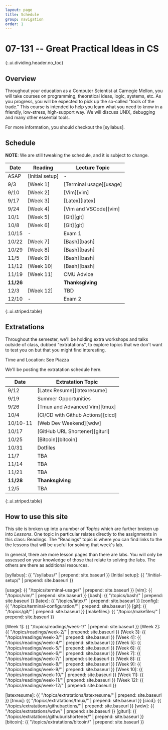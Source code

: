 ```yaml
---
layout: page
title: Schedule
group: navigation
order: 1
---
```


# 07-131 -- Great Practical Ideas in CS
{:.ui.dividing.header.no_toc}

## Overview

Throughout your education as a Computer Scientist at Carnegie Mellon, you will
take courses on programming, theoretical ideas, logic, systems, etc. As you
progress, you will be expected to pick up the so-called "tools of the trade."
This course is intended to help you learn what you need to know in a friendly,
low-stress, high-support way. We will discuss UNIX, debugging and many
other essential tools.

For more information, you should checkout the [syllabus].


## Schedule

**NOTE**: We are still tweaking the schedule, and it is subject to change.

| Date      | Reading         | Lecture Topic           |
| ----      | -------         | -------------           |
| ASAP      | [Initial setup] | -                       |
| 9/3       | [Week 1]        | [Terminal usage][usage] |
| 9/10      | [Week 2]        | [Vim][vim]              |
| 9/17      | [Week 3]        | [Latex][latex]          |
| 9/24      | [Week 4]        | [Vim and VSCode][vim]   |
| 10/1      | [Week 5]        | [Git][git]              |
| 10/8      | [Week 6]        | [Git][git]              |
| 10/15     | -               | Exam 1                  |
| 10/22     | [Week 7]        | [Bash][bash]            |
| 10/29     | [Week 8]        | [Bash][bash]            |
| 11/5      | [Week 9]        | [Bash][bash]            |
| 11/12     | [Week 10]       | [Bash][bash]            |
| 11/19     | [Week 11]       | CMU Advice              |
| __11/26__ |                 | __Thanksgiving__        |
| 12/3      | [Week 12]       | TBD                     |
| 12/10     | -               | Exam 2                  |
{:.ui.striped.table}

## Extratations

Throughout the semester, we'll be holding extra workshops and talks outside of
class, dubbed "extratations", to explore topics that we don't want to test you
on but that you might find interesting.

Time and Location: See Piazza

We'll be posting the extratation schedule here.

| Date         | Extratation Topic                     |
| ----         | -----                                 |
| 9/12         | [Latex Resume][latexresume]           |
| 9/19         | Summer Opportunities                  |
| 9/26         | [Tmux and Advanced Vim][tmux]         |
| 10/4         | [CI/CD with Github Actions][cicd]     |
| 10/10-11     | [Web Dev Weekend][wdw]                |
| 10/17        | [GitHub URL Shortener][giturl]        |
| 10/25        | [Bitcoin][bitcoin]                    |
| 10/31        | Dotfiles                              |
| 11/7         | TBA                                   |
| 11/14        | TBA                                   |
| 11/21        | TBA                                   |
| __11/28__    | __Thanksgiving__                      |
| 12/5         | TBA                                   |
{:.ui.striped.table}


## How to use this site

This site is broken up into a number of _Topics_ which are further broken up
into _Lessons_. One topic in particular relates directly to the assignments in
this class: Readings. The "Readings" topic is where you can find links to
the the lessons that will be useful for solving that week's lab.

In general, there are more lesson pages than there are labs. You will only be
assessed on your knowledge of those that relate to solving the labs. The others
are there as additional resources.



[syllabus]: {{ "/syllabus/" | prepend: site.baseurl }}
[Initial setup]: {{ "/initial-setup/" | prepend: site.baseurl }}

[usage]:     {{ "/topics/terminal-usage/"         | prepend: site.baseurl }}
[vim]:       {{ "/topics/vim/"                    | prepend: site.baseurl }}
[bash]:      {{ "/topics/bash/"                   | prepend: site.baseurl }}
[latex]:     {{ "/topics/latex/"                  | prepend: site.baseurl }}
[config]:    {{ "/topics/terminal-configuration/" | prepend: site.baseurl }}
[git]:       {{ "/topics/git/"                    | prepend: site.baseurl }}
[makefiles]: {{ "/topics/makefiles/"              | prepend: site.baseurl }}

[Week 1]:  {{ "/topics/readings/week-1/"  | prepend: site.baseurl }}
[Week 2]:  {{ "/topics/readings/week-2/"  | prepend: site.baseurl }}
[Week 3]:  {{ "/topics/readings/week-3/"  | prepend: site.baseurl }}
[Week 4]:  {{ "/topics/readings/week-4/"  | prepend: site.baseurl }}
[Week 5]:  {{ "/topics/readings/week-5/"  | prepend: site.baseurl }}
[Week 6]:  {{ "/topics/readings/week-6/"  | prepend: site.baseurl }}
[Week 7]:  {{ "/topics/readings/week-7/"  | prepend: site.baseurl }}
[Week 8]:  {{ "/topics/readings/week-8/"  | prepend: site.baseurl }}
[Week 9]:  {{ "/topics/readings/week-9/"  | prepend: site.baseurl }}
[Week 10]: {{ "/topics/readings/week-10/" | prepend: site.baseurl }}
[Week 11]: {{ "/topics/readings/week-11/" | prepend: site.baseurl }}
[Week 12]: {{ "/topics/readings/week-12/" | prepend: site.baseurl }}

[latexresume]: {{ "/topics/extratations/latexresume/" | prepend: site.baseurl }}
[tmux]: {{ "/topics/extratations/tmux/" | prepend: site.baseurl }}
[cicd]: {{ "/topics/extratations/githubactions/" | prepend: site.baseurl }}
[wdw]: {{ "/topics/extratations/wdw/" | prepend: site.baseurl }} 
[giturl]: {{ "/topics/extratations/githuburlshortener/" | prepend: site.baseurl }}  
[bitcoin]: {{ "/topics/extratations/bitcoin/" | prepend: site.baseurl }}  